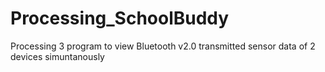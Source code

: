# Processing_SchoolBuddy
Processing 3 program to view Bluetooth v2.0 transmitted sensor data of 2 devices simuntanously
